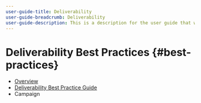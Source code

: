 ```yaml
---
user-guide-title: Deliverability 
user-guide-breadcrumb: Deliverability
user-guide-description: This is a description for the user guide that will be displayed on the landing page.
---
```


# Deliverability Best Practices {#best-practices}

+ [Overview](overview.md)
+ [Deliverability Best Practice Guide](../deliverability-best-practice-guide/introduction.md)
+ Campaign
